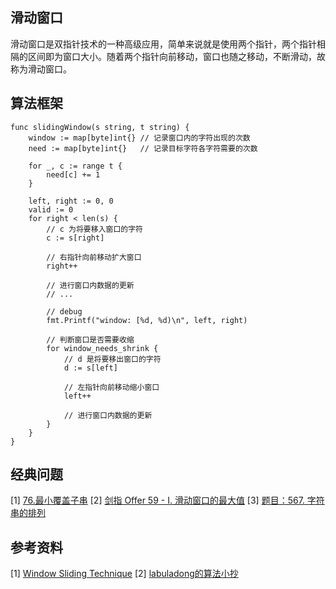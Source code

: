 ## 滑动窗口

滑动窗口是双指针技术的一种高级应用，简单来说就是使用两个指针，两个指针相隔的区间即为窗口大小。随着两个指针向前移动，窗口也随之移动，不断滑动，故称为滑动窗口。

## 算法框架
```
func slidingWindow(s string, t string) {
    window := map[byte]int{} // 记录窗口内的字符出现的次数
    need := map[byte]int{}   // 记录目标字符各字符需要的次数

    for _, c := range t {
        need[c] += 1
    }

    left, right := 0, 0
    valid := 0
    for right < len(s) {
        // c 为将要移入窗口的字符
        c := s[right]

        // 右指针向前移动扩大窗口
        right++

        // 进行窗口内数据的更新
        // ...

        // debug
        fmt.Printf("window: [%d, %d)\n", left, right)

        // 判断窗口是否需要收缩
        for window_needs_shrink {
            // d 是将要移出窗口的字符
            d := s[left]

            // 左指针向前移动缩小窗口
            left++

            // 进行窗口内数据的更新
        }
    }
}
```

## 经典问题
[1] [76.最小覆盖子串](https://leetcode-cn.com/problems/minimum-window-substring/)
[2] [剑指 Offer 59 - I. 滑动窗口的最大值](https://leetcode-cn.com/problems/hua-dong-chuang-kou-de-zui-da-zhi-lcof/)
[3] [题目：567. 字符串的排列](https://leetcode.cn/problems/permutation-in-string/)

## 参考资料
[1] [Window Sliding Technique](https://www.geeksforgeeks.org/window-sliding-technique/)
[2] [labuladong的算法小抄](https://item.jd.com/12759911.html)